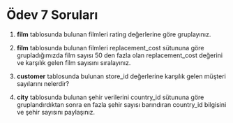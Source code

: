 # Ödev 7 Soruları

1. **film** tablosunda bulunan filmleri rating değerlerine göre gruplayınız.

2. **film** tablosunda bulunan filmleri replacement_cost sütununa göre grupladığımızda film sayısı 50 den fazla olan replacement_cost değerini ve karşılık gelen film sayısını sıralayınız.

3. **customer** tablosunda bulunan store_id değerlerine karşılık gelen müşteri sayılarını nelerdir? 

4. **city** tablosunda bulunan şehir verilerini country_id sütununa göre gruplandırdıktan sonra en fazla şehir sayısı barındıran country_id bilgisini ve şehir sayısını paylaşınız.